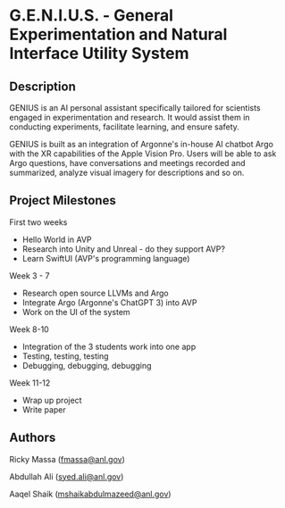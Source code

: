 # G.E.N.I.U.S. - General Experimentation and Natural Interface Utility System

## Description
GENIUS is an AI personal assistant specifically tailored for scientists engaged in experimentation and research. It would assist them in conducting experiments, facilitate learning, and ensure safety.

GENIUS is built as an integration of Argonne's in-house AI chatbot Argo with the XR capabilities of the Apple Vision Pro. Users will be able to ask Argo questions, have conversations and meetings recorded and summarized, analyze visual imagery for descriptions and so on. 

## Project Milestones
First two weeks
- Hello World in AVP
- Research into Unity and Unreal - do they support AVP?
- Learn SwiftUI (AVP's programming language)

Week 3 - 7
- Research open source LLVMs and Argo
- Integrate Argo (Argonne's ChatGPT 3) into AVP
- Work on the UI of the system

Week 8-10
- Integration of the 3 students work into one app
- Testing, testing, testing
- Debugging, debugging, debugging

Week 11-12
- Wrap up project
- Write paper

## Authors
Ricky Massa  (fmassa@anl.gov)

Abdullah Ali (syed.ali@anl.gov)

Aaqel Shaik  (mshaikabdulmazeed@anl.gov)